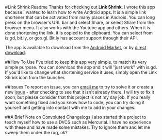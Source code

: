 #Link Shrink Readme
Thanks for checking out **Link Shrink**. I wrote this app because I wanted to learn how to write Android apps. It is a simple link shortener that can be activated from many places in Android. You can long press on the browser's URL bar and select Share, or select Share from the browser menu. It also works with the Youtube app and others. When it is done shortening the link, it is copied to the clipboard. You can select from is.gd, bit.ly, or goo.gl. Bit.ly has account support through their API.

The app is available to download from the [Android Market](https://market.android.com/details?id=com.jakebasile.android.urlshortener), or by [direct download](http://code.jakebasile.com/link-shrink/downloads/Link-Shrink.apk).

##How To Use
I've tried to keep this app very simple, to match its very simple purpose. You can download the app and it will "just work" with is.gd. If you'd like to change what shortening service it uses, simply open the Link Shrink icon from the launcher.

##Issues
To report an issue, you can [email me](http://www.google.com/recaptcha/mailhide/d?k=011BdB4u1pCLhbUGkJmJVitQ==&c=p-7aRIWqHdpoJP_GrxXH6linWktSJeucW28Fjrj1RSI=) to try to solve it or create a new [issue](http://code.jakebasile.com/linkshrink/issues) - after checking to see that it isn't already there. I will try to fix it soon, but please consider that this project is not my day job. If you really want something fixed and you know how to code, you can try doing it yourself and getting into contact with me to add in your changes.

##A Brief Note on Convoluted Changelogs
I also started this project to teach myself how to use a DVCS such as Mercurial. I have no experience with these and have made some mistakes. Try to ignore them and let me sweep them under the rug, ok?